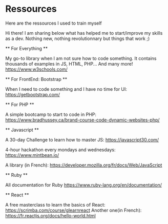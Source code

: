# Ressources
Here are the ressources I used to train myself

Hi there!
I am sharing below what has helped me to start/improve my skills as a dev.
Nothing new, nothing revolutionnary but things that work ;)

** For Everything **

My go-to library when I am not sure how to code something. It contains thousands of examples in JS, HTML, PHP... And many more!
https://www.w3schools.com/


** For FrontEnd: Bootstrap **

When I need to code something and I have no time for UI:
https://getbootstrap.com/


** For PHP **

A simple bootcamp to start to code in PHP:
https://www.bradhussey.ca/brand-course-code-dynamic-websites-php/

** Javascript **

A 30-day Challenge to learn how to master JS: 
https://javascript30.com/

4-hour hackathon every mondays and wednesdays: 
https://www.mintbean.io/

A library (in French): 
https://developer.mozilla.org/fr/docs/Web/JavaScript

** Ruby **

All documentation for Ruby
https://www.ruby-lang.org/en/documentation/

** React **

A free masterclass to learn the basics of React: https://scrimba.com/course/glearnreact
Another one(in French): https://fr.reactjs.org/docs/hello-world.html
